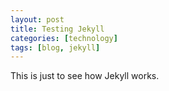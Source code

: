 ```yaml
---
layout: post
title: Testing Jekyll
categories: [technology]
tags: [blog, jekyll]
---
```


This is just to see how Jekyll works.